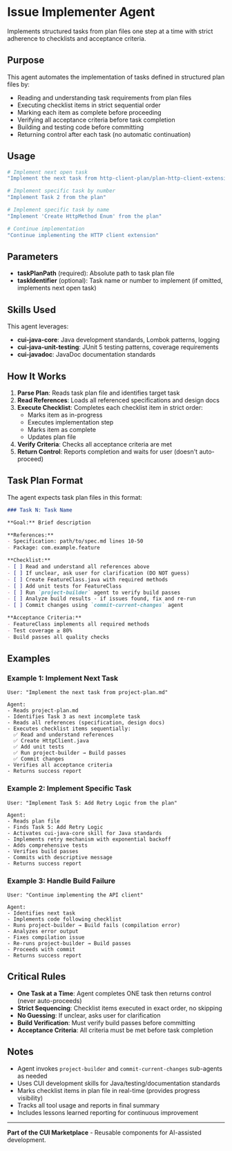 # Issue Implementer Agent

Implements structured tasks from plan files one step at a time with strict adherence to checklists and acceptance criteria.

## Purpose

This agent automates the implementation of tasks defined in structured plan files by:
- Reading and understanding task requirements from plan files
- Executing checklist items in strict sequential order
- Marking each item as complete before proceeding
- Verifying all acceptance criteria before task completion
- Building and testing code before committing
- Returning control after each task (no automatic continuation)

## Usage

```bash
# Implement next open task
"Implement the next task from http-client-plan/plan-http-client-extension.md"

# Implement specific task by number
"Implement Task 2 from the plan"

# Implement specific task by name
"Implement 'Create HttpMethod Enum' from the plan"

# Continue implementation
"Continue implementing the HTTP client extension"
```

## Parameters

- **taskPlanPath** (required): Absolute path to task plan file
- **taskIdentifier** (optional): Task name or number to implement (if omitted, implements next open task)

## Skills Used

This agent leverages:
- **cui-java-core**: Java development standards, Lombok patterns, logging
- **cui-java-unit-testing**: JUnit 5 testing patterns, coverage requirements
- **cui-javadoc**: JavaDoc documentation standards

## How It Works

1. **Parse Plan**: Reads task plan file and identifies target task
2. **Read References**: Loads all referenced specifications and design docs
3. **Execute Checklist**: Completes each checklist item in strict order:
   - Marks item as in-progress
   - Executes implementation step
   - Marks item as complete
   - Updates plan file
4. **Verify Criteria**: Checks all acceptance criteria are met
5. **Return Control**: Reports completion and waits for user (doesn't auto-proceed)

## Task Plan Format

The agent expects task plan files in this format:

```markdown
### Task N: Task Name

**Goal:** Brief description

**References:**
- Specification: path/to/spec.md lines 10-50
- Package: com.example.feature

**Checklist:**
- [ ] Read and understand all references above
- [ ] If unclear, ask user for clarification (DO NOT guess)
- [ ] Create FeatureClass.java with required methods
- [ ] Add unit tests for FeatureClass
- [ ] Run `project-builder` agent to verify build passes
- [ ] Analyze build results - if issues found, fix and re-run
- [ ] Commit changes using `commit-current-changes` agent

**Acceptance Criteria:**
- FeatureClass implements all required methods
- Test coverage ≥ 80%
- Build passes all quality checks
```

## Examples

### Example 1: Implement Next Task

```
User: "Implement the next task from project-plan.md"

Agent:
- Reads project-plan.md
- Identifies Task 3 as next incomplete task
- Reads all references (specification, design docs)
- Executes checklist items sequentially:
  ✅ Read and understand references
  ✅ Create HttpClient.java
  ✅ Add unit tests
  ✅ Run project-builder → Build passes
  ✅ Commit changes
- Verifies all acceptance criteria
- Returns success report
```

### Example 2: Implement Specific Task

```
User: "Implement Task 5: Add Retry Logic from the plan"

Agent:
- Reads plan file
- Finds Task 5: Add Retry Logic
- Activates cui-java-core skill for Java standards
- Implements retry mechanism with exponential backoff
- Adds comprehensive tests
- Verifies build passes
- Commits with descriptive message
- Returns success report
```

### Example 3: Handle Build Failure

```
User: "Continue implementing the API client"

Agent:
- Identifies next task
- Implements code following checklist
- Runs project-builder → Build fails (compilation error)
- Analyzes error output
- Fixes compilation issue
- Re-runs project-builder → Build passes
- Proceeds with commit
- Returns success report
```

## Critical Rules

- **One Task at a Time**: Agent completes ONE task then returns control (never auto-proceeds)
- **Strict Sequencing**: Checklist items executed in exact order, no skipping
- **No Guessing**: If unclear, asks user for clarification
- **Build Verification**: Must verify build passes before committing
- **Acceptance Criteria**: All criteria must be met before task completion

## Notes

- Agent invokes `project-builder` and `commit-current-changes` sub-agents as needed
- Uses CUI development skills for Java/testing/documentation standards
- Marks checklist items in plan file in real-time (provides progress visibility)
- Tracks all tool usage and reports in final summary
- Includes lessons learned reporting for continuous improvement

---

**Part of the CUI Marketplace** - Reusable components for AI-assisted development.
